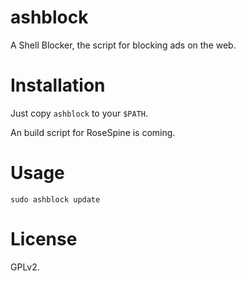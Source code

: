 # ashblock

A Shell Blocker, the script for blocking ads on the web.

# Installation

Just copy `ashblock` to your `$PATH`.

An build script for RoseSpine is coming.

# Usage

```
sudo ashblock update
```

# License

GPLv2.
